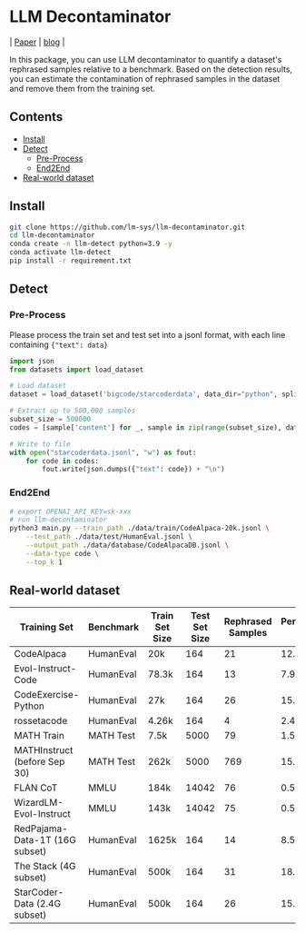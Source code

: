# LLM Decontaminator

| [Paper](https://arxiv.org/pdf/2311.04850.pdf) | [blog](https://lmsys.org/blog/2023-11-09-llm-decontaminator/) |

In this package, you can use LLM decontaminator to quantify a dataset's rephrased samples relative to a benchmark.
Based on the detection results, you can estimate the contamination of rephrased samples in the dataset and remove them from the training set.

## Contents

- [Install](#install)
- [Detect](#detect)
    - [Pre-Process](#pre-process)
    - [End2End](#end2end)
- [Real-world dataset](#real-world-dataset)


## Install

~~~bash
git clone https://github.com/lm-sys/llm-decontaminator.git
cd llm-decontaminator
conda create -n llm-detect python=3.9 -y
conda activate llm-detect
pip install -r requirement.txt
~~~


## Detect

### Pre-Process
Please process the train set and test set into a jsonl format, with each line containing `{"text": data}`

~~~py
import json
from datasets import load_dataset

# Load dataset
dataset = load_dataset('bigcode/starcoderdata', data_dir="python", split="train", streaming=True)

# Extract up to 500,000 samples
subset_size = 500000
codes = [sample['content'] for _, sample in zip(range(subset_size), dataset)]

# Write to file
with open("starcoderdata.jsonl", "w") as fout:
    for code in codes:
        fout.write(json.dumps({"text": code}) + "\n")
~~~

### End2End

~~~bash
# export OPENAI_API_KEY=sk-xxx
# run llm-decontaminator
python3 main.py --train_path ./data/train/CodeAlpaca-20k.jsonl \
    --test_path ./data/test/HumanEval.jsonl \
    --output_path ./data/database/CodeAlpacaDB.jsonl \
    --data-type code \
    --top_k 1
~~~

## Real-world dataset



| Training Set                  | Benchmark | Train Set Size | Test Set Size | Rephrased Samples | Percentage (%) |
|-------------------------------|-----------|----------------|---------------|-------------------|----------------|
| CodeAlpaca                    | HumanEval | 20k            | 164           | 21                | 12.8           |
| Evol-Instruct-Code            | HumanEval | 78.3k          | 164           | 13                | 7.93           |
| CodeExercise-Python           | HumanEval | 27k            | 164           | 26                | 15.9           |
| rossetacode                   | HumanEval | 4.26k          | 164           | 4                 | 2.44           |
| MATH Train                    | MATH Test | 7.5k           | 5000          | 79                | 1.58           |
| MATHInstruct (before Sep 30)  | MATH Test | 262k           | 5000          | 769               | 15.4           |
| FLAN CoT                      | MMLU      | 184k           | 14042         | 76                | 0.541          |
| WizardLM-Evol-Instruct        | MMLU      | 143k           | 14042         | 75                | 0.534          |
| RedPajama-Data-1T (16G subset)| HumanEval | 1625k          | 164           | 14                | 8.53           |
| The Stack (4G subset)         | HumanEval | 500k           | 164           | 31                | 18.9           |
| StarCoder-Data (2.4G subset)  | HumanEval | 500k           | 164           | 26                | 15.9           |
